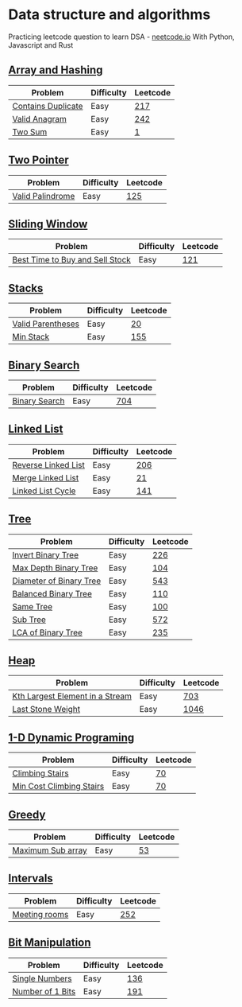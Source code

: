 # Data structure and algorithms

Practicing leetcode question to learn DSA - [neetcode.io](neetcode.io)
With Python, Javascript and Rust

## [Array and Hashing](/Array%20%26%20Hashing/)

| Problem                                                         | Difficulty | Leetcode                                                 |
| --------------------------------------------------------------- | ---------- | -------------------------------------------------------- |
| [Contains Duplicate](Array%20&%20Hashing/contains_duplicate.py) | Easy       | [217](https://leetcode.com/problems/contains-duplicate/) |
| [Valid Anagram](Array%20&%20Hashing/valid_anagram.py)           | Easy       | [242](https://leetcode.com/problems/valid-anagram/)      |
| [Two Sum](Array%20&%20Hashing/two_sum.py)                       | Easy       | [1](https://leetcode.com/problems/two-sum/)              |

## [Two Pointer](/Two%20Pointer/)

| Problem                                                | Difficulty | Leetcode                                               |
| ------------------------------------------------------ | ---------- | ------------------------------------------------------ |
| [Valid Palindrome](/Two%20Pointer/valid_palindrome.py) | Easy       | [125](https://leetcode.com/problems/valid-palindrome/) |

## [Sliding Window](/Sliding%20Window/)

| Problem                                                                | Difficulty | Leetcode                                                              |
| ---------------------------------------------------------------------- | ---------- | --------------------------------------------------------------------- |
| [Best Time to Buy and Sell Stock](/Sliding%20Window/buy_sell_stock.py) | Easy       | [121](https://leetcode.com/problems/best-time-to-buy-and-sell-stock/) |

## [Stacks](/Stack/)

| Problem                                          | Difficulty | Leetcode                                               |
| ------------------------------------------------ | ---------- | ------------------------------------------------------ |
| [Valid Parentheses](/Stack/valid_parentheses.py) | Easy       | [20](https://leetcode.com/problems/valid-parentheses/) |
| [Min Stack](/Stack/min_stack.py)                 | Easy       | [155](https://leetcode.com/problems/min-stack/)        |

## [Binary Search](/Binary%20Search/)

| Problem                                            | Difficulty | Leetcode                                            |
| -------------------------------------------------- | ---------- | --------------------------------------------------- |
| [Binary Search](/Binary%20Search/binary_search.py) | Easy       | [704](https://leetcode.com/problems/binary-search/) |

## [Linked List](/Linked%20List/)

| Problem                                                  | Difficulty | Leetcode                                                    |
| -------------------------------------------------------- | ---------- | ----------------------------------------------------------- |
| [Reverse Linked List](/Linked%20List/)                   | Easy       | [206](https://leetcode.com/problems/reverse-linked-list/)   |
| [Merge Linked List](/Linked%20List/merge_linked_list.py) | Easy       | [21](https://leetcode.com/problems/merge-two-sorted-lists/) |
| [Linked List Cycle](Linked%20List/linked_list_cycle.py)  | Easy       | [141](https://leetcode.com/problems/linked-list-cycle/)     |

## [Tree](/Tree/)

| Problem                                                     | Difficulty | Leetcode                                                                             |
| ----------------------------------------------------------- | ---------- | ------------------------------------------------------------------------------------ |
| [Invert Binary Tree](/Tree/invert_binary_tree.py)           | Easy       | [226](https://leetcode.com/problems/invert-binary-tree/)                             |
| [Max Depth Binary Tree](/Tree/max_depth_binary_tree.py)     | Easy       | [104](https://leetcode.com/problems/maximum-depth-of-binary-tree/)                   |
| [Diameter of Binary Tree](/Tree/diameter_of_binary_tree.py) | Easy       | [543](https://leetcode.com/problems/diameter-of-binary-tree/)                        |
| [Balanced Binary Tree](Tree/balanced_binary_tree.py)        | Easy       | [110](https://leetcode.com/problems/balanced-binary-tree/)                           |
| [Same Tree](Tree/same_tree.py)                              | Easy       | [100](https://leetcode.com/problems/same-tree/)                                      |
| [Sub Tree](Tree/sub_tree.py)                                | Easy       | [572](https://leetcode.com/problems/subtree-of-another-tree/)                        |
| [LCA of Binary Tree](Tree/lca_of_binary_tree.py)            | Easy       | [235](https://leetcode.com/problems/lowest-common-ancestor-of-a-binary-search-tree/) |

## [Heap](/Heap/)

| Problem                                                 | Difficulty | Leetcode                                                              |
| ------------------------------------------------------- | ---------- | --------------------------------------------------------------------- |
| [Kth Largest Element in a Stream](/Heap/Kth_largest.py) | Easy       | [703](https://leetcode.com/problems/kth-largest-element-in-a-stream/) |
| [Last Stone Weight](/Heap/last_stone_weight.py)         | Easy       | [1046](https://leetcode.com/problems/last-stone-weight/)              |

## [1-D Dynamic Programing](/1-D%20Dynamic%20Programming/)

| Problem                                                                              | Difficulty | Leetcode                                             |
| ------------------------------------------------------------------------------------ | ---------- | ---------------------------------------------------- |
| [Climbing Stairs](/1-D%20Dynamic%20Programming/climbing_stairs.py)                   | Easy       | [70](https://leetcode.com/problems/climbing-stairs/) |
| [Min Cost Climbing Stairs](/1-D%20Dynamic%20Programming/min_cost_climbing_stairs.py) | Easy       | [70](https://leetcode.com/problems/climbing-stairs/) |

## [Greedy](/Greedy/)

| Problem                                      | Difficulty | Leetcode                                              |
| -------------------------------------------- | ---------- | ----------------------------------------------------- |
| [Maximum Sub array](/Greedy/max_subarray.py) | Easy       | [53](https://leetcode.com/problems/maximum-subarray/) |

## [Intervals](/Interval/)

| Problem                                    | Difficulty | Leetcode                                            |
| ------------------------------------------ | ---------- | --------------------------------------------------- |
| [Meeting rooms](/Interval/meeting_room.py) | Easy       | [252](https://leetcode.com/problems/meeting-rooms/) |

## [Bit Manipulation](/Bit%20Manipulation/)

| Problem                                                 | Difficulty | Leetcode                                               |
| ------------------------------------------------------- | ---------- | ------------------------------------------------------ |
| [Single Numbers](/Bit%20Manipulation/single_number.py)  | Easy       | [136](https://leetcode.com/problems/single-number/)    |
| [Number of 1 Bits](/Bit%20Manipulation/num_of_1_bit.py) | Easy       | [191](https://leetcode.com/problems/number-of-1-bits/) |









